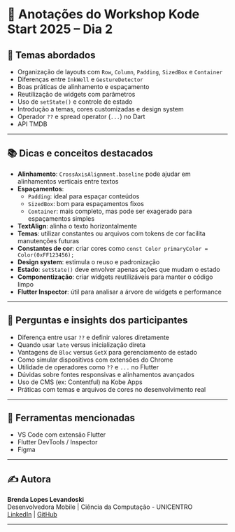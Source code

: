 # 📝 Anotações do Workshop Kode Start 2025 – Dia 2

## 🎯 Temas abordados

- Organização de layouts com `Row`, `Column`, `Padding`, `SizedBox` e `Container`
- Diferenças entre `InkWell` e `GestureDetector`
- Boas práticas de alinhamento e espaçamento
- Reutilização de widgets com parâmetros
- Uso de `setState()` e controle de estado
- Introdução a temas, cores customizadas e design system
- Operador `??` e spread operator (`...`) no Dart
- API TMDB

---

## 📚 Dicas e conceitos destacados

- **Alinhamento**: `CrossAxisAlignment.baseline` pode ajudar em alinhamentos verticais entre textos
- **Espaçamentos**:
  - `Padding`: ideal para espaçar conteúdos
  - `SizedBox`: bom para espaçamentos fixos
  - `Container`: mais completo, mas pode ser exagerado para espaçamentos simples
- **TextAlign**: alinha o texto horizontalmente
- **Temas**: utilizar constantes ou arquivos com tokens de cor facilita manutenções futuras
- **Constantes de cor**: criar cores como `const Color primaryColor = Color(0xFF123456);`
- **Design system**: estimula o reuso e padronização
- **Estado**: `setState()` deve envolver apenas ações que mudam o estado
- **Componentização**: criar widgets reutilizáveis para manter o código limpo
- **Flutter Inspector**: útil para analisar a árvore de widgets e performance

---

## 🧠 Perguntas e insights dos participantes

- Diferença entre usar `??` e definir valores diretamente
- Quando usar `late` versus inicialização direta
- Vantagens de `Bloc` versus `GetX` para gerenciamento de estado
- Como simular dispositivos com extensões do Chrome
- Utilidade de operadores como `??` e `...` no Flutter
- Dúvidas sobre fontes responsivas e alinhamentos avançados
- Uso de CMS (ex: Contentful) na Kobe Apps
- Práticas com temas e arquivos de cores no desenvolvimento real

---

## 💬 Ferramentas mencionadas

- VS Code com extensão Flutter
- Flutter DevTools / Inspector
- Figma

---

## ✍️ Autora

**Brenda Lopes Levandoski**  
Desenvolvedora Mobile | Ciência da Computação - UNICENTRO  
[LinkedIn](https://www.linkedin.com/in/brenda-lopes-levandoski) | [GitHub](https://github.com/lopesbrendinha)

---
